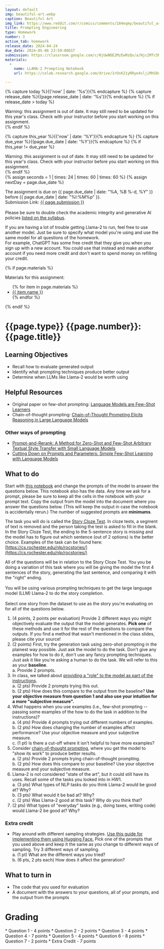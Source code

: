 ```yaml
---
layout: default
img: beautiful-art.webp
caption: Beautiful Art
img_link: https://www.reddit.com/r/comics/comments/184eqmy/beautiful_art_oc/
title: Prompting Engineering
type: Homework
number: 3
active_tab: homework
release_date: 2024-04-24
due_date: 2024-05-06 23:59:00EST
submission: https://classroom.google.com/c/NjUwNDE2MzEwMzQx/a/Njc2MTc5MzM5MDM1/details
materials:
  -
    name: LLAMA-2 Prompting Notebook
    url: https://colab.research.google.com/drive/1rOsK21yRRye4vljiMhSOq_SN_m19JKw3?usp=sharing

---
```


<!-- Check whether the assignment is ready to release -->
{% capture today %}{{'now' | date: '%s'}}{% endcapture %}
{% capture release_date %}{{page.release_date | date: '%s'}}{% endcapture %}
{% if release_date > today %} 
<div class="alert alert-danger">
Warning: this assignment is out of date.  It may still need to be updated for this year's class.  Check with your instructor before you start working on this assignment.
</div>
{% endif %}
<!-- End of check whether the assignment is up to date -->


<!-- Check whether the assignment is up to date -->
{% capture this_year %}{{'now' | date: '%Y'}}{% endcapture %}
{% capture due_year %}{{page.due_date | date: '%Y'}}{% endcapture %}
{% if this_year != due_year %} 
<div class="alert alert-danger">
Warning: this assignment is out of date.  It may still need to be updated for this year's class.  Check with your instructor before you start working on this assignment.
</div>
{% endif %}
<!-- End of check whether the assignment is up to date -->


<div class="alert alert-info">
{% assign seconds = 1 | times: 24 | times: 60 | times: 60 %}
{% assign nextDay = page.due_date %}

The assignment is due on {{ page.due_date | date: "%A, %B %-d, %Y" }} before {{ page.due_date | date: "%I:%M%p" }}.
<br>
Submission Link: <a href="{{page.submission}}">{{ page.submission }}</a><br><br>
Please be sure to double check the academic integrity and generative AI policies <a href="https://laramartin.net/NLP-class/#academic-integrity">listed on the syllabus</a>.
</div>

<div class="alert alert-warning">
If you are having a lot of trouble getting Llama-2 to run, feel free to use another model. Just be sure to specify what model you're using and use the same model for all questions of the homework.
<br>
For example, ChatGPT has some free credit that they give you when you sign up with a new account. You could use that instead and make another account if you need more credit and don't want to spend money on refilling your credit.
</div>

{% if page.materials %}
<div class="alert alert-info">
Materials for this assignment:
<ul>
{% for item in page.materials %}
<li><a href="{{item.url}}">{{ item.name }}</a></li>
{% endfor %}
</ul>
</div>
{% endif %}


{{page.type}} {{page.number}}: {{page.title}}
=============================================================

## Learning Objectives
* Recall how to evaluate generated output
* Identify what prompting techniques produce better output
* Determine when LLMs like Llama-2 would be worth using

## Helpful Resources

* Original paper on few-shot prompting: [Language Models are Few-Shot Learners](https://papers.neurips.cc/paper/2020/hash/1457c0d6bfcb4967418bfb8ac142f64a-Abstract.html)
* Chain-of-thought prompting: [Chain-of-Thought Prompting Elicits Reasoning in Large Language Models](https://papers.neurips.cc/paper_files/paper/2022/hash/9d5609613524ecf4f15af0f7b31abca4-Abstract-Conference.html)

### Other ways of prompting
* [Prompt-and-Rerank: A Method for Zero-Shot and Few-Shot Arbitrary Textual Style Transfer with Small Language Models](https://aclanthology.org/2022.emnlp-main.141/)
* [Cutting Down on Prompts and Parameters: Simple Few-Shot Learning with Language Models](https://aclanthology.org/2022.findings-acl.222/)

## What to do

Start with [this notebook](https://colab.research.google.com/drive/1rOsK21yRRye4vljiMhSOq_SN_m19JKw3?usp=sharing) and change the prompts of the model to answer the questions below. This notebook also has the data.
Any time we ask for a prompt, please be sure to keep all the cells in the notebook with your prompt text. Copy the output from the model into the document where you answer the questions below. (This will keep the output in case the notebook is accidentally rerun.) The number of suggested prompts are **minimums**.

The task you will do is called the [Story Cloze Test](https://aclanthology.org/W17-0906/). In cloze tests, a segment of text is removed and the person taking the test is asked to fill in the blank. In the Story Cloze Test, the ending to the 5-sentence story is missing and the model has to figure out which sentence (out of 2 options) is the better choice. Examples of the task can be found here: [https://cs.rochester.edu/nlp/rocstories/](https://cs.rochester.edu/nlp/rocstories/)


<div class="alert alert-info" markdown="1">
All of the questions will be in relation to the Story Cloze Test.
You you be doing a variation of this task where you will be giving the model the first 4 sentences of the story, generating the last sentence, and comparing it with the "right" ending.<br><br>
You will be using various prompting techniques to get the large language model (LLM) Llama-2 to do the story completion.<br><br>
Select one story from the dataset to use as the story you're evaluating on for all of the questions below.
</div>

1. (4 points, 2 points per evaluation) Provide 2 different ways you might objectively evaluate the output that the model generates. **Pick one** of these methods and use it for the rest of the questions to compare the outputs. If you find a method that wasn't mentioned in the class slides, please cite your source!
2. (2 points) First, try the generation task using zero-shot prompting in the plainest way possible. Just ask the model to do the task. Don't give any examples for how to do it, don't use any fancy prompting techniques. Just ask it like you're asking a human to do the task. We will refer to this as your **baseline**.<br />
	a. Provide 2 prompts.
3. In class, we talked about [providing a "role" to the model as part of the instructions](slides/24-04-24_Prompting.pdf#page=18). <br />
	a. (2 pts) Provide 2 prompts trying this out.<br />
	b. (2 pts) How does this compare to the output from the baseline? **Use your objective measure from question 1 and also use your intuition for a more "subjective measure".**
4. What happens when you use examples (i.e., few-shot prompting -- passing some examples of the how to do the task in addition to the instructions)? <br />
	a. (4 pts) Provide 4 prompts trying out different numbers of examples.<br />
	b. (2 pts) How does changing the number of examples affect performance? Use your objective measure and your subjective measure.<br />
	c. (1 pt) Is there a cut-off where it isn't helpful to have more examples?
5. Consider [chain-of-thought prompting](https://papers.neurips.cc/paper_files/paper/2022/hash/9d5609613524ecf4f15af0f7b31abca4-Abstract-Conference.html), where you get the model to "show its work" to produce better results.<br />
	a. (2 pts) Provide 2 prompts trying chain-of-thought prompting.<br />
	b. (2 pts) How does this compare to your baseline? Use your objective measure and your subjective measure.
6. Llama-2 is not considered "state of the art", but it could still have its uses. Recall some of the tasks you looked into in HW1.<br />
	a. (3 pts) What types of NLP tasks do you think Llama-2 would be good at? Why?<br />
	b. (3 pts) What would it be bad at? Why?<br />
	c. (2 pts) Was Llama-2 good at this task? Why do you think that?
7. (2 pts) What types of "everyday" tasks (e.g., doing taxes, writing code) would Llama-2 be good at? Why?

### Extra credit
* Play around with different sampling strategies. [Use this guide for implementing them using Hugging Face.](https://huggingface.co/docs/transformers/generation_strategies) Pick one of the prompts that you used above and keep it the same as you change to different ways of sampling. Try 3 different ways of sampling.<br />
 a. (1 pt) What are the different ways you tried?<br />
 b. (6 pts, 2 pts each) How does it affect the generation?

## What to turn in
* The code that you used for evaluation
* A document with the answers to your questions, all of your prompts, and the output from the prompts

# Grading
<div class="alert alert-warning" markdown="1">
* Question 1 -  4 points
* Question 2 -  2 points
* Question 3 -  4 points
* Question 4 -  7 points
* Question 5 -  4 points
* Question 6 -  8 points
* Question 7 -  2 points
* Extra Credit -  7 points
</div>
